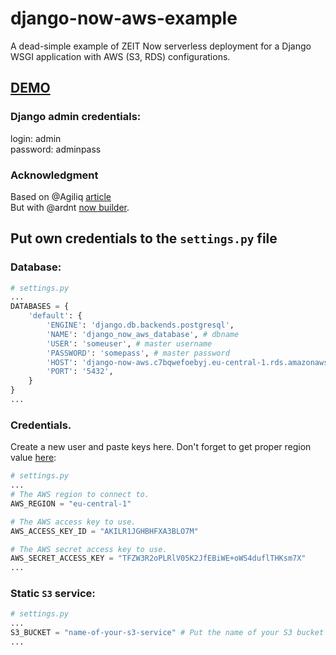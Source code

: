 # django-now-aws-example 
A dead-simple example of ZEIT Now serverless deployment for a Django WSGI application with AWS (S3, RDS) configurations.
## [DEMO](https://django-now-aws.guandjoy.now.sh/)
### Django admin credentials:
login: admin <br/>
password: adminpass
### Acknowledgment
Based on @Agiliq [article](https://www.agiliq.com/blog/2019/02/django-zeit-now-serverless/) <br/>
But with @ardnt [now builder](https://github.com/ardnt/now-python-wsgi).

## Put own credentials to the `settings.py` file
### Database:
```python
# settings.py
...
DATABASES = {
    'default': {
        'ENGINE': 'django.db.backends.postgresql',
        'NAME': 'django_now_aws_database', # dbname
        'USER': 'someuser', # master username
        'PASSWORD': 'somepass', # master password
        'HOST': 'django-now-aws.c7bqwefoebyj.eu-central-1.rds.amazonaws.com', # Endpoint
        'PORT': '5432',
    }
}
...
```
### Credentials. 
Create a new user and paste keys here. Don't forget to get proper region value [here](https://docs.aws.amazon.com/general/latest/gr/rande.html):
```python
# settings.py
...
# The AWS region to connect to.
AWS_REGION = "eu-central-1"

# The AWS access key to use.
AWS_ACCESS_KEY_ID = "AKILR1JGHBHFXA3BLO7M"

# The AWS secret access key to use.
AWS_SECRET_ACCESS_KEY = "TFZW3R2oPLRlV05K2JfEBiWE+oWS4duflTHKsm7X"
...
```
### Static `S3` service:
```python
# settings.py
...
S3_BUCKET = "name-of-your-s3-service" # Put the name of your S3 bucket here
...
```
